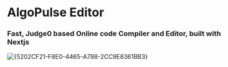 # AlgoPulse Editor
### Fast, Judge0 based Online code Compiler and Editor, built with Nextjs
![{5202CF21-F8E0-4465-A788-2CC9E8361BB3}](https://github.com/user-attachments/assets/77cabfb8-fabf-428e-ad47-9c0551628179)
